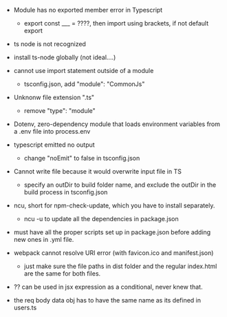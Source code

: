- Module has no exported member error in Typescript

  - export const \_\_\_ = ????, then import using brackets, if not default export

- ts node is not recognized
- install ts-node globally (not ideal....)

- cannot use import statement outside of a module

  - tsconfig.json, add "module": "CommonJs"

- Unknonw file extension ".ts"

  - remove "type": "module"

- Dotenv, zero-dependency module that loads environment variables from a .env file into process.env

- typescript emitted no output

  - change "noEmit" to false in tsconfig.json

- Cannot write file because it would overwrite input file in TS

  - specify an outDir to build folder name, and exclude the outDir in the build process in tsconfig.json

- ncu, short for npm-check-update, which you have to install separately.

  - ncu -u to update all the dependencies in package.json

- must have all the proper scripts set up in package.json before adding new ones in .yml file.

- webpack cannot resolve URI error (with favicon.ico and manifest.json)

  - just make sure the file paths in dist folder and the regular index.html are the same for both files.

- ?? can be used in jsx expression as a conditional, never knew that.

- the req body data obj has to have the same name as its defined in users.ts
